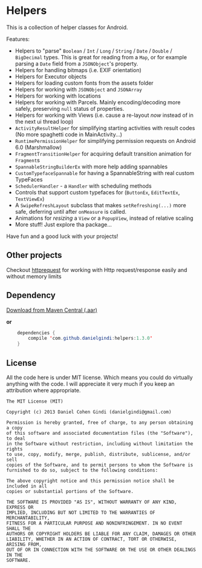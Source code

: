 Helpers
=======

This is a collection of helper classes for Android.

Features:

* Helpers to "parse" `Boolean` / `Int` / `Long` / `String` / `Date` / `Double` / `BigDecimal` types. This is great for reading from a `Map`, or for example parsing a `Date` field from a `JSONObject`'s property.
* Helpers for handling bitmaps (i.e. EXIF orientation)
* Helpers for Executor objects
* Helpers for loading custom fonts from the assets folder
* Helpers for working with `JSONObject` and `JSONArray`
* Helpers for working with locations
* Helpers for working with Parcels. Mainly encoding/decoding more safely, preserving `null` status of properties.
* Helpers for working with Views (i.e. cause a re-layout *now* instead of in the next ui thread loop)
* `ActivityResultHelper` for simplifying starting activities with result codes (No more spaghetti code in MainActivity...)
* `RuntimePermissionHelper` for simplifying permission requests on Android 6.0 (Marshmallow)
* `FragmentTransitionHelper` for acquiring default transition animation for `Fragment`s
* `SpannableStringBuilderEx` with more help adding spannables
* `CustomTypefaceSpannable` for having a SpannableString with real custom TypeFaces
* `SchedulerHandler` - a `Handler` with scheduling methods
* Controls that support custom typefaces for (`ButtonEx`, `EditTextEx`, `TextViewEx`)
* A `SwipeRefreshLayout` subclass that makes `setRefreshing(...)` more safe, deferring until after `onMeasure` is called.
* Animations for *resizing* a `View` or a `PopupView`, instead of relative scaling
* More stuff! Just explore tha package...

Have fun and a good luck with your projects!

## Other projects

Checkout [httprequest](https://github.com/danielgindi/android-httprequest) for working with Http request/response easily and without memory limits

## Dependency

[Download from Maven Central (.aar)](https://oss.sonatype.org/index.html#view-repositories;releases~browsestorage~/com/github/danielgindi/helpers/1.3.0/helpers-1.3.0.aar)

**or**

```java
	dependencies {
    	compile 'com.github.danielgindi:helpers:1.3.0'
	}
```

## License

All the code here is under MIT license. Which means you could do virtually anything with the code.
I will appreciate it very much if you keep an attribution where appropriate.

    The MIT License (MIT)
    
    Copyright (c) 2013 Daniel Cohen Gindi (danielgindi@gmail.com)
    
    Permission is hereby granted, free of charge, to any person obtaining a copy
    of this software and associated documentation files (the "Software"), to deal
    in the Software without restriction, including without limitation the rights
    to use, copy, modify, merge, publish, distribute, sublicense, and/or sell
    copies of the Software, and to permit persons to whom the Software is
    furnished to do so, subject to the following conditions:
    
    The above copyright notice and this permission notice shall be included in all
    copies or substantial portions of the Software.
    
    THE SOFTWARE IS PROVIDED "AS IS", WITHOUT WARRANTY OF ANY KIND, EXPRESS OR
    IMPLIED, INCLUDING BUT NOT LIMITED TO THE WARRANTIES OF MERCHANTABILITY,
    FITNESS FOR A PARTICULAR PURPOSE AND NONINFRINGEMENT. IN NO EVENT SHALL THE
    AUTHORS OR COPYRIGHT HOLDERS BE LIABLE FOR ANY CLAIM, DAMAGES OR OTHER
    LIABILITY, WHETHER IN AN ACTION OF CONTRACT, TORT OR OTHERWISE, ARISING FROM,
    OUT OF OR IN CONNECTION WITH THE SOFTWARE OR THE USE OR OTHER DEALINGS IN THE
    SOFTWARE.
